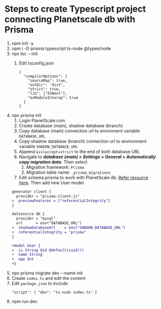 # Steps to create Typescript project connecting Planetscale db with Prisma
1. npm init -y
2. npm i -D prisma typescript ts-node @types/node
3. npx tsc --init
    1. Edit tsconfig.json

        ```
        {
          "compilerOptions": {
            "sourceMap": true,
            "outDir": "dist",
            "strict": true,
            "lib": ["ESNext"],
            "esModuleInterop": true
          }
        }

        ```
4. npx prisma init
    1. Login PlanetScale.com
    2. Create database (main), shadow database (branch)
    3. Copy database (main) connection url to enviroment variable `DATABASE_URL`
    4. Copy shadow database (branch) connection url to environment variable `SHADOW_DATABASE_URL`
    5. Append ` &sslaccept=strict ` to the end of both database URL
    6. Navigate to ***database (main) > Settings > General > Automatically copy migration data***. Then select 
        1. Migration framework: `Prisma`
        2. Migration table name: `_prisma_migrations`
    7. Edit schema.prisma to work with PlanetScale db. [Refer resource here](https://github.com/prisma/prisma/issues/7292). Then add new User model
      ```diff
      generator client {
        provider = "prisma-client-js"
      +  previewFeatures = ["referentialIntegrity"]
      }

      datasource db {
        provider = "mysql"
        url      = env("DATABASE_URL")
      +  shadowDatabaseUrl    = env("SHADOW_DATABASE_URL")
      +  referentialIntegrity = "prisma"
      }

      +model User {
      +  is String @id @default(cuid())
      +  name String
      +  age Int
      +}
      ```
5. npx prisma migrate dev --name init
6. Create `index.ts` and edit the content
7. Edit `package.json` to include 
    ```
    "script": { "dev": "ts-node index.ts" }
    ```
8. npm run dev
